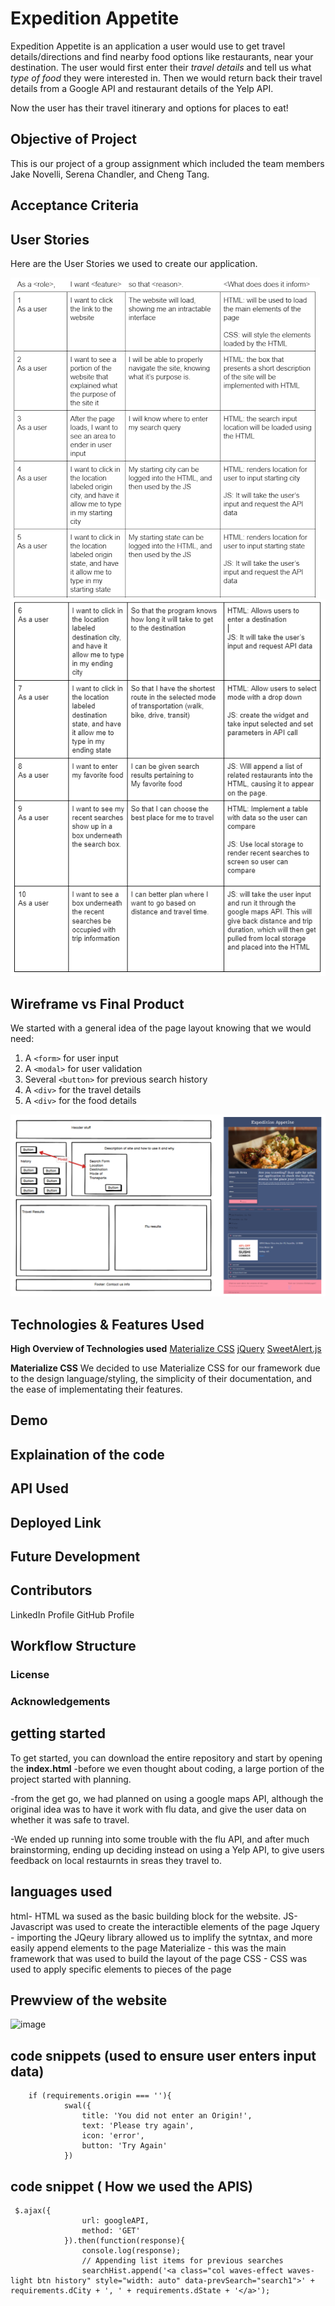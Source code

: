 # Expedition Appetite

Expedition Appetite is an application a user would use to get travel details/directions and find nearby food options like restaurants, near your destination. The user would first enter their *travel details* and tell us what *type of food* they were interested in. Then we would return back their travel details from a Google API and restaurant details of the Yelp API.

Now the user has their travel itinerary and options for places to eat!


## Objective of Project

This is our project of a group assignment which included the team members Jake Novelli, Serena Chandler, and Cheng Tang.



## Acceptance Criteria





## User Stories

Here are the User Stories we used to create our application.

![UserStory-1](./assets/user-story/user-story-1.png) ![UserStory-1](./assets/user-story/user-story-2.png)






## Wireframe vs Final Product

We started with a general idea of the page layout knowing that we would need:
1. A `<form>` for user input
2. A `<modal>` for user validation
3. Several `<button>` for previous search history
4. A `<div>` for the travel details
5. A `<div>` for the food details


![wireframe-vs-final-product](./assets/wireframe/wireframe-vs-final-product.PNG)






## Technologies & Features Used

**High Overview of Technologies used**
[Materialize CSS](https://materializecss.com/)
[jQuery](https://jquery.com/)
[SweetAlert.js](https://sweetalert.js.org/)


**Materialize CSS**
We decided to use Materialize CSS for our framework due to the design language/styling, the simplicity of their documentation, and the ease of implementating their features.






## Demo
## Explaination of the code





## API Used





## Deployed Link





## Future Development





## Contributors
LinkedIn Profile
GitHub Profile



## Workflow Structure





### License




### Acknowledgements




## getting started
To get started, you can download the entire repository and start by opening the **index.html**
-before we even thought about coding, a large portion of the project started with planning.

-from the get go, we had planned on using a google maps API, although the original idea was to have it work with flu data, and give the user data on whether it was safe to travel.

-We ended up running into some trouble with the flu API, and after much brainstorming, ending up deciding instead on using a Yelp API, to give users feedback on local restaurnts in sreas they travel to.

## languages used
html- HTML wa sused as the basic building block for the website. 
JS- Javascript was used to create the interactible elements of the page
Jquery - importing the JQeury library allowed us to implify the sytntax, and more easily append elements to the page
Materialize - this was the main  framework that was used to build the layout of the page
CSS - CSS was used to apply specific elements to pieces of the page

## Prewview of the website

![image](siteGif.gif)


## code snippets (used to ensure user enters input data)
```
    if (requirements.origin === ''){ 
            swal({
                title: 'You did not enter an Origin!',
                text: 'Please try again',
                icon: 'error',
                button: 'Try Again'
            }) 
```

## code snippet ( How we used the APIS)
```
 $.ajax({
                url: googleAPI,
                method: 'GET'
            }).then(function(response){
                console.log(response);
                // Appending list items for previous searches
                searchHist.append('<a class="col waves-effect waves-light btn history" style="width: auto" data-prevSearch="search1">' + requirements.dCity + ', ' + requirements.dState + '</a>');
````